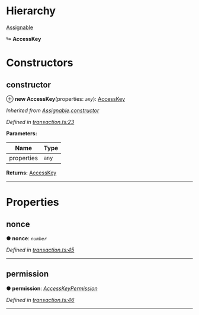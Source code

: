 

# Hierarchy

 [Assignable](_transaction_.assignable.md)

**↳ AccessKey**

# Constructors

<a id="constructor"></a>

##  constructor

⊕ **new AccessKey**(properties: *`any`*): [AccessKey](_transaction_.accesskey.md)

*Inherited from [Assignable](_transaction_.assignable.md).[constructor](_transaction_.assignable.md#constructor)*

*Defined in [transaction.ts:23](https://github.com/nearprotocol/nearlib/blob/01b260c/src.ts/transaction.ts#L23)*

**Parameters:**

| Name | Type |
| ------ | ------ |
| properties | `any` |

**Returns:** [AccessKey](_transaction_.accesskey.md)

___

# Properties

<a id="nonce"></a>

##  nonce

**● nonce**: *`number`*

*Defined in [transaction.ts:45](https://github.com/nearprotocol/nearlib/blob/01b260c/src.ts/transaction.ts#L45)*

___
<a id="permission"></a>

##  permission

**● permission**: *[AccessKeyPermission](_transaction_.accesskeypermission.md)*

*Defined in [transaction.ts:46](https://github.com/nearprotocol/nearlib/blob/01b260c/src.ts/transaction.ts#L46)*

___

